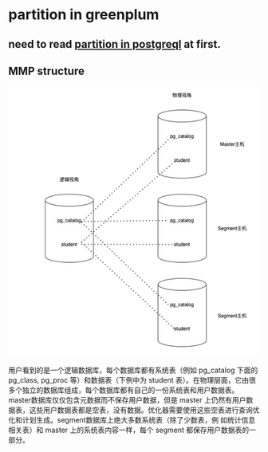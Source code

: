 # partition in greenplum

## need to read [partition in postgreql](../postgreSQL/partition.md) at first.

## MMP structure

![21](../../Image/database/21.png)

用户看到的是一个逻辑数据库，每个数据库都有系统表（例如 pg_catalog 下面的 pg_class, pg_proc 等）和数据表（下例中为 student 表）。在物理层面，它由很多个独立的数据库组成，每个数据库都有自己的一份系统表和用户数据表。master数据库仅仅包含元数据而不保存用户数据，但是 master 上仍然有用户数据表，这些用户数据表都是空表，没有数据。优化器需要使用这些空表进行查询优化和计划生成。segment数据库上绝大多数系统表（除了少数表，例 如统计信息相关表）和 master 上的系统表内容一样，每个 segment 都保存用户数据表的一部分。